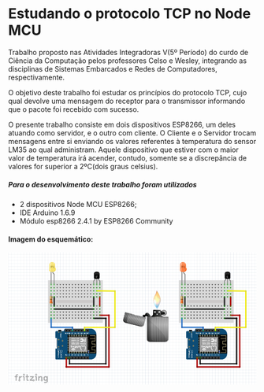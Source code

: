 # Estudando o protocolo TCP no Node MCU

  Trabalho proposto nas Atividades Integradoras V(5º Período) do curdo de Ciência da Computação pelos professores Celso e Wesley, integrando as disciplinas de Sistemas Embarcados e Redes de Computadores, respectivamente.
  
  O objetivo deste trabalho foi estudar os princípios do protocolo TCP, cujo qual devolve uma mensagem do receptor para o transmissor informando que o pacote foi recebido com sucesso. 
  
  O presente trabalho consiste em dois dispositivos ESP8266, um deles atuando como servidor, e o outro com cliente. O Cliente e o Servidor trocam mensagens entre si enviando os valores referentes à temperatura do sensor LM35 ao qual administram. Aquele dispositivo que estiver com o maior valor de temperatura irá acender, contudo, somente se a discrepância de valores for superior a 2ºC(dois graus celsius).
  
##### Para o desenvolvimento deste trabalho foram utilizados
- 2 dispositivos Node MCU ESP8266;
- IDE Arduino 1.6.9
- Módulo esp8266 2.4.1 by ESP8266 Community 

#### Imagem do esquemático:

![Imagem do esquemático](esquematico.PNG)
 
